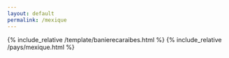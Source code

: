 ```yaml
---
layout: default
permalink: /mexique
---
```


{% include_relative /template/banierecaraibes.html %}
{% include_relative /pays/mexique.html %}
